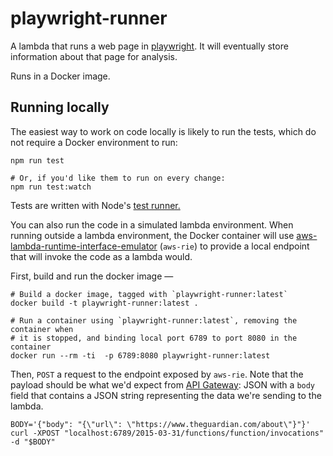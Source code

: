 # playwright-runner

A lambda that runs a web page in [playwright](https://playwright.dev/). It will eventually store information about that page for analysis.

Runs in a Docker image.

## Running locally

The easiest way to work on code locally is likely to run the tests, which do not require a Docker environment to run:

```
npm run test

# Or, if you'd like them to run on every change:
npm run test:watch
```

Tests are written with Node's [test runner.](https://nodejs.org/api/test.html)

You can also run the code in a simulated lambda environment. When running outside a lambda environment, the Docker container will use [aws-lambda-runtime-interface-emulator](https://github.com/aws/aws-lambda-runtime-interface-emulator) (`aws-rie`) to provide a local endpoint that will invoke the code as a lambda would.

First, build and run the docker image —

```
# Build a docker image, tagged with `playwright-runner:latest`
docker build -t playwright-runner:latest .

# Run a container using `playwright-runner:latest`, removing the container when
# it is stopped, and binding local port 6789 to port 8080 in the container
docker run --rm -ti  -p 6789:8080 playwright-runner:latest
```

Then, `POST` a request to the endpoint exposed by `aws-rie`. Note that the payload should be what we'd expect from [API Gateway](https://docs.aws.amazon.com/apigateway/latest/developerguide/set-up-lambda-proxy-integrations.html#api-gateway-simple-proxy-for-lambda-input-format): JSON with a `body` field that contains a JSON string representing the data we're sending to the lambda.

```
BODY='{"body": "{\"url\": \"https://www.theguardian.com/about\"}"}'
curl -XPOST "localhost:6789/2015-03-31/functions/function/invocations" -d "$BODY"
```
